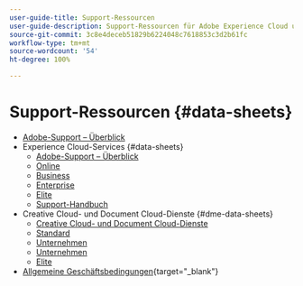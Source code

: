 ```yaml
---
user-guide-title: Support-Ressourcen
user-guide-description: Support-Ressourcen für Adobe Experience Cloud und Adobe Experience Platform.
source-git-commit: 3c8e4deceb51829b6224048c7618853c3d2b61fc
workflow-type: tm+mt
source-wordcount: '54'
ht-degree: 100%

---
```



# Support-Ressourcen {#data-sheets}

+ [Adobe-Support – Überblick](overview.md)
+ Experience Cloud-Services {#data-sheets}
   + [Adobe-Support – Überblick](dx-overview.md)
   + [Online](online.md)
   + [Business](business.md)
   + [Enterprise](enterprise.md)
   + [Elite](elite.md)
   + [Support-Handbuch](support-guide.md)
+ Creative Cloud- und Document Cloud-Dienste {#dme-data-sheets}
   + [Creative Cloud- und Document Cloud-Dienste](dme-overview.md)
   + [Standard](dme-standard.md)
   + [Unternehmen](dme-business.md)
   + [Unternehmen](dme-enterprise.md)
   + [Elite](dme-elite.md)
+ [Allgemeine Geschäftsbedingungen](https://helpx.adobe.com/de/support/programs/support-policies-terms-conditions.html){target=&quot;_blank&quot;}

<!--

Articles must be added to this TOC file in order to render.

Use this list format to specify links to articles and section headings that expand and collapse in the left rail of the user guide.

An article link CANNOT be used as a section heading.
-->
